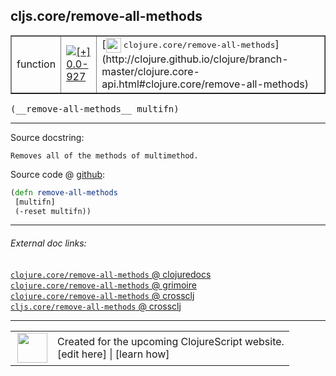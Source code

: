 ## cljs.core/remove-all-methods



 <table border="1">
<tr>
<td>function</td>
<td><a href="https://github.com/cljsinfo/cljs-api-docs/tree/0.0-927"><img valign="middle" alt="[+] 0.0-927" title="Added in 0.0-927" src="https://img.shields.io/badge/+-0.0--927-lightgrey.svg"></a> </td>
<td>
[<img height="24px" valign="middle" src="http://i.imgur.com/1GjPKvB.png"> <samp>clojure.core/remove-all-methods</samp>](http://clojure.github.io/clojure/branch-master/clojure.core-api.html#clojure.core/remove-all-methods)
</td>
</tr>
</table>


 <samp>
(__remove-all-methods__ multifn)<br>
</samp>

---





Source docstring:

```
Removes all of the methods of multimethod.
```


Source code @ [github](https://github.com/clojure/clojurescript/blob/r2356/src/cljs/cljs/core.cljs#L8704-L8707):

```clj
(defn remove-all-methods
 [multifn]
 (-reset multifn))
```

<!--
Repo - tag - source tree - lines:

 <pre>
clojurescript @ r2356
└── src
    └── cljs
        └── cljs
            └── <ins>[core.cljs:8704-8707](https://github.com/clojure/clojurescript/blob/r2356/src/cljs/cljs/core.cljs#L8704-L8707)</ins>
</pre>

-->

---



###### External doc links:

[`clojure.core/remove-all-methods` @ clojuredocs](http://clojuredocs.org/clojure.core/remove-all-methods)<br>
[`clojure.core/remove-all-methods` @ grimoire](http://conj.io/store/v1/org.clojure/clojure/1.7.0-beta3/clj/clojure.core/remove-all-methods/)<br>
[`clojure.core/remove-all-methods` @ crossclj](http://crossclj.info/fun/clojure.core/remove-all-methods.html)<br>
[`cljs.core/remove-all-methods` @ crossclj](http://crossclj.info/fun/cljs.core.cljs/remove-all-methods.html)<br>

---

 <table>
<tr><td>
<img valign="middle" align="right" width="48px" src="http://i.imgur.com/Hi20huC.png">
</td><td>
Created for the upcoming ClojureScript website.<br>
[edit here] | [learn how]
</td></tr></table>

[edit here]:https://github.com/cljsinfo/cljs-api-docs/blob/master/cljsdoc/cljs.core/remove-all-methods.cljsdoc
[learn how]:https://github.com/cljsinfo/cljs-api-docs/wiki/cljsdoc-files

<!--

This information was too distracting to show to readers, but I'll leave it
commented here since it is helpful to:

- pretty-print the data used to generate this document
- and show how to retrieve that data



The API data for this symbol:

```clj
{:ns "cljs.core",
 :name "remove-all-methods",
 :signature ["[multifn]"],
 :history [["+" "0.0-927"]],
 :type "function",
 :full-name-encode "cljs.core/remove-all-methods",
 :source {:code "(defn remove-all-methods\n [multifn]\n (-reset multifn))",
          :title "Source code",
          :repo "clojurescript",
          :tag "r2356",
          :filename "src/cljs/cljs/core.cljs",
          :lines [8704 8707]},
 :full-name "cljs.core/remove-all-methods",
 :clj-symbol "clojure.core/remove-all-methods",
 :docstring "Removes all of the methods of multimethod."}

```

Retrieve the API data for this symbol:

```clj
;; from Clojure REPL
(require '[clojure.edn :as edn])
(-> (slurp "https://raw.githubusercontent.com/cljsinfo/cljs-api-docs/catalog/cljs-api.edn")
    (edn/read-string)
    (get-in [:symbols "cljs.core/remove-all-methods"]))
```

-->
